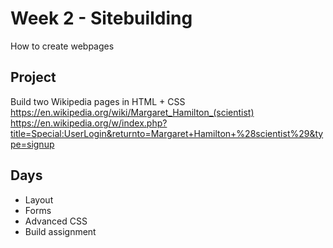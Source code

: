 # Week 2 - Sitebuilding
How to create webpages

## Project
Build two Wikipedia pages in HTML + CSS
https://en.wikipedia.org/wiki/Margaret_Hamilton_(scientist)
https://en.wikipedia.org/w/index.php?title=Special:UserLogin&returnto=Margaret+Hamilton+%28scientist%29&type=signup

## Days
- Layout
- Forms
- Advanced CSS
- Build assignment
